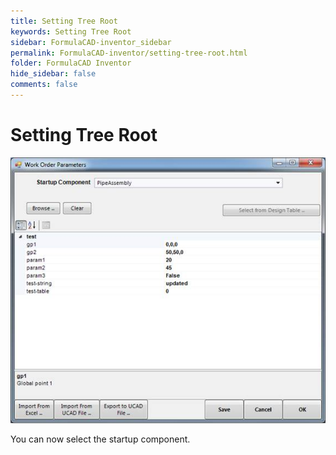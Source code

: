 ```yaml
---
title: Setting Tree Root
keywords: Setting Tree Root
sidebar: FormulaCAD-inventor_sidebar
permalink: FormulaCAD-inventor/setting-tree-root.html
folder: FormulaCAD Inventor
hide_sidebar: false
comments: false
---
```

# Setting Tree Root

![](/images/work-order-para-settreeroot.jpg)

You can now select the startup component.
